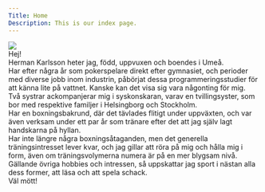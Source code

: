 ```yaml
---
Title: Home
Description: This is our index page.
---
```


<img class ="introPic" src= "%assets_url%/img/me222.jpg">

<br>
Hej!

<br>
Herman Karlsson heter jag, född, uppvuxen och boendes i Umeå.

<br>
Har efter några år som pokerspelare direkt efter gymnasiet, och perioder med diverse jobb inom industrin, påbörjat dessa programmeringsstudier för att känna lite på vattnet. Kanske kan det visa sig vara någonting för mig.

<br>
Två systrar ackompanjerar mig i syskonskaran, varav en tvillingsyster, som bor med respektive familjer i Helsingborg och Stockholm.

<br>
Har en boxningsbakrund, där det tävlades flitigt under uppväxten, och var även verksam under ett par år som tränare efter det att jag själv lagt handskarna på hyllan.

<br>
Har inte längre några boxningsåtaganden, men det generella träningsintresset lever kvar, och jag gillar att röra på mig och hålla mig i form, även om träningsvolymerna numera är på en mer blygsam nivå.

<br>
Gällande övriga hobbies och intressen, så uppskattar jag sport i nästan alla dess former, att läsa och att spela schack.

<br>
Väl mött!

